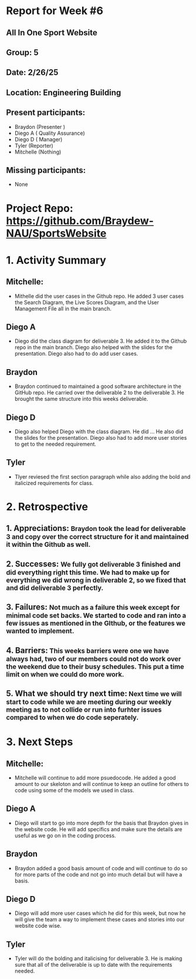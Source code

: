# Report for Week #6

## All In One Sport Website
## Group: 5
## Date: 2/26/25
## Location: Engineering Building
## Present participants: 
- Braydon (Presenter )
- Diego A ( Quality Assurance)
- Diego D ( Manager)
- Tyler (Reporter)
- Mitchelle (Nothing)
## Missing participants: 
- None


# Project Repo: https://github.com/Braydew-NAU/SportsWebsite

# 1. Activity Summary 
## Mitchelle:
-  Mithelle did the user cases in the Github repo. He added 3 user cases the Search Diagram, the Live Scores Diagram, and the User Management File all in the main branch.
## Diego A
- Diego did the class diagram for deliverable 3. He added it to the Github repo in the main branch. Diego also helped with the slides for the presentation. Diego also had to do add user cases. 
## Braydon
- Braydon continued to maintained a good software architecture in the GitHub repo. He carried over the deliverable 2 to the deliverable 3. He brought the same structure into this weeks deliverable. 
## Diego D
- Diego also helped Diego with the class diagram. He did ... He also did the slides for the presentation. Diego also had to add more user stories to get to the needed requirement. 
## Tyler
-  Tlyer reviesed the first section paragraph while also adding the bold and italicized requirements for class. 


# 2. Retrospective

## 1. Appreciations: <small>Braydon took the lead for deliverable 3 and copy over the correct structure for it and maintained it within the Github as well.</small>
## 2. Successes: <small>We fully got deliverable 3 finished and did everything right this time. We had to make up for everything we did wrong in deliverable 2, so we fixed that and did deliverable 3 perfectly.  </small>
## 3. Failures: <small>Not much as a failure this week except for minimal code set backs. We started to code and ran into a few issues as mentioned in the GIthub, or the features we wanted to implement.  </small>
## 4. Barriers:<small> This weeks barriers were one we have always had, two of our members could not do work over the weekend due to their busy schedules. This put a time limit on when we could do more work.</small>
## 5. What we should try next time:<small> Next time we will start to code while we are meeting during our weekly meeting as to not collide or run into furhter issues compared to when we do code seperately. </small>

# 3. Next Steps

## Mitchelle:
- Mitchelle will continue to add more psuedocode. He added a good amount to our skeloton and will continue to keep an outline for others to code using some of the models we used in class.   
## Diego A
- Diego will start to go into more depth for the basis that Braydon gives in the website code. He will add specifics and make sure the details are useful as we go on in the coding process.   
## Braydon
-  Braydon added a good basis amount of code and will continue to do so for more parts of the code and not go into much detail but will have a basis.   
## Diego D
- Diego will add more user cases which he did for this week, but now he will give the team a way to implement these cases and stories into our website code wise.   
## Tyler
- Tyler will do the bolding and italicising for deliverable 3. He is making sure that all of the deliverable is up to date with the requirements needed. 






